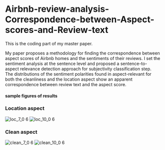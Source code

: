 # Airbnb-review-analysis-Correspondence-between-Aspect-scores-and-Review-text

This is the coding part of my master paper.

My paper proposes a methodology for finding the correspondence between aspect scores of Airbnb homes and the sentiments of their reviews. 
I set the sentiment analysis at the sentence level and proposed a sentence-to-aspect relevance detection approach for subjectivity classification step. 
The distributions of the sentiment polarities found in aspect-relevant for both the cleanliness and the location aspect show an apparent correspondence between review text and the aspect score. 

#### sample figures of results

### Location aspect
![loc_7_0 6](https://user-images.githubusercontent.com/32247330/61328864-f5871500-a7e9-11e9-8e7a-6a085f11b9b0.png)
![loc_10_0 6](https://user-images.githubusercontent.com/32247330/61328866-f61fab80-a7e9-11e9-9250-b11f57771970.png)

### Clean aspect
![clean_7_0 6](https://user-images.githubusercontent.com/32247330/61328869-f61fab80-a7e9-11e9-93d5-67dbb04f0717.png)
![clean_10_0 6](https://user-images.githubusercontent.com/32247330/61328868-f61fab80-a7e9-11e9-8d4b-93d9721f7c79.png)
